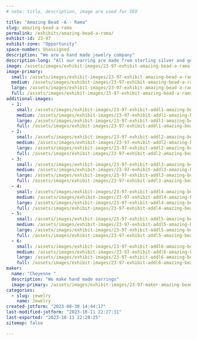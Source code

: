 ```yaml
---
# note: title, description, image are used for SEO

title: "Amazing Bead -A - Rama"
slug: amazing-bead-a-rama
permalink: /exhibits/amazing-bead-a-rama/
exhibit-id: 23-97
exhibit-zone: "Opportunity"
space-number: Unassigned
description: "We are a hand made jewelry company"
description-long: "All our earring are made from sterling silver and gemstone beads. We have been in business for 14 years."
image: /assets/images/exhibit-images/23-97-exhibit-amazing-bead-a-rama-16d42fb6-fcaa-402a-be65-2f99a821efed-large.jpeg
image-primary: 
  small: /assets/images/exhibit-images/23-97-exhibit-amazing-bead-a-rama-16d42fb6-fcaa-402a-be65-2f99a821efed-small.jpeg
  medium: /assets/images/exhibit-images/23-97-exhibit-amazing-bead-a-rama-16d42fb6-fcaa-402a-be65-2f99a821efed-medium.jpeg
  large: /assets/images/exhibit-images/23-97-exhibit-amazing-bead-a-rama-16d42fb6-fcaa-402a-be65-2f99a821efed-large.jpeg
  full: /assets/images/exhibit-images/23-97-exhibit-amazing-bead-a-rama-16d42fb6-fcaa-402a-be65-2f99a821efed-full.jpeg
additional-images: 
  - 1:
    small: /assets/images/exhibit-images/23-97-exhibit-addl1-amazing-bead-a-rama-6b6671b9-234b-44e8-a1ef-95ba7fe36ee7-small.jpeg
    medium: /assets/images/exhibit-images/23-97-exhibit-addl1-amazing-bead-a-rama-6b6671b9-234b-44e8-a1ef-95ba7fe36ee7-medium.jpeg
    large: /assets/images/exhibit-images/23-97-exhibit-addl1-amazing-bead-a-rama-6b6671b9-234b-44e8-a1ef-95ba7fe36ee7-large.jpeg
    full: /assets/images/exhibit-images/23-97-exhibit-addl1-amazing-bead-a-rama-6b6671b9-234b-44e8-a1ef-95ba7fe36ee7-full.jpeg
  - 2:
    small: /assets/images/exhibit-images/23-97-exhibit-addl2-amazing-bead-a-rama-6d883961-2545-42c2-9105-77ddc74de8e8-small.jpeg
    medium: /assets/images/exhibit-images/23-97-exhibit-addl2-amazing-bead-a-rama-6d883961-2545-42c2-9105-77ddc74de8e8-medium.jpeg
    large: /assets/images/exhibit-images/23-97-exhibit-addl2-amazing-bead-a-rama-6d883961-2545-42c2-9105-77ddc74de8e8-large.jpeg
    full: /assets/images/exhibit-images/23-97-exhibit-addl2-amazing-bead-a-rama-6d883961-2545-42c2-9105-77ddc74de8e8-full.jpeg
  - 3:
    small: /assets/images/exhibit-images/23-97-exhibit-addl3-amazing-bead-a-rama-7d04ce73-27dc-4a74-9f3f-256da49edd20-small.jpeg
    medium: /assets/images/exhibit-images/23-97-exhibit-addl3-amazing-bead-a-rama-7d04ce73-27dc-4a74-9f3f-256da49edd20-medium.jpeg
    large: /assets/images/exhibit-images/23-97-exhibit-addl3-amazing-bead-a-rama-7d04ce73-27dc-4a74-9f3f-256da49edd20-large.jpeg
    full: /assets/images/exhibit-images/23-97-exhibit-addl3-amazing-bead-a-rama-7d04ce73-27dc-4a74-9f3f-256da49edd20-full.jpeg
  - 4:
    small: /assets/images/exhibit-images/23-97-exhibit-addl4-amazing-bead-a-rama-94c337fd-9c6b-4071-9c77-ebf6105398cd-small.jpeg
    medium: /assets/images/exhibit-images/23-97-exhibit-addl4-amazing-bead-a-rama-94c337fd-9c6b-4071-9c77-ebf6105398cd-medium.jpeg
    large: /assets/images/exhibit-images/23-97-exhibit-addl4-amazing-bead-a-rama-94c337fd-9c6b-4071-9c77-ebf6105398cd-large.jpeg
    full: /assets/images/exhibit-images/23-97-exhibit-addl4-amazing-bead-a-rama-94c337fd-9c6b-4071-9c77-ebf6105398cd-full.jpeg
  - 5:
    small: /assets/images/exhibit-images/23-97-exhibit-addl5-amazing-bead-a-rama-d788a3a7-ee53-42a0-8359-e794e73f34c4-small.jpeg
    medium: /assets/images/exhibit-images/23-97-exhibit-addl5-amazing-bead-a-rama-d788a3a7-ee53-42a0-8359-e794e73f34c4-medium.jpeg
    large: /assets/images/exhibit-images/23-97-exhibit-addl5-amazing-bead-a-rama-d788a3a7-ee53-42a0-8359-e794e73f34c4-large.jpeg
    full: /assets/images/exhibit-images/23-97-exhibit-addl5-amazing-bead-a-rama-d788a3a7-ee53-42a0-8359-e794e73f34c4-full.jpeg
  - 6:
    small: /assets/images/exhibit-images/23-97-exhibit-addl6-amazing-bead-a-rama-fad39379-99e2-44e4-a7ac-accf75ee0e36-small.jpeg
    medium: /assets/images/exhibit-images/23-97-exhibit-addl6-amazing-bead-a-rama-fad39379-99e2-44e4-a7ac-accf75ee0e36-medium.jpeg
    large: /assets/images/exhibit-images/23-97-exhibit-addl6-amazing-bead-a-rama-fad39379-99e2-44e4-a7ac-accf75ee0e36-large.jpeg
    full: /assets/images/exhibit-images/23-97-exhibit-addl6-amazing-bead-a-rama-fad39379-99e2-44e4-a7ac-accf75ee0e36-full.jpeg
maker: 
  name: "Cheyenne "
  description: "We make hand made earrings"
  image-primary: /assets/images/exhibit-images/23-97-maker-amazing-bead-a-rama-d728953d-27dc-4cef-93ff-32d60bcddb06-medium.jpeg
categories: 
  - slug: jewelry
    name: Jewelry
created-jotform: "2023-08-30 14:44:17"
last-modified-jotform: "2023-10-11 22:27:31"
last-exported: "2023-10-11 22:28:25"
sitemap: false

---
```

